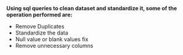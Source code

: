 <html>
  <body>
  <b> Using sql queries to clean dataset and standardize it, some of the operation performed are: </b> 
    <ul> 
<li> Remove Duplicates </li>
<li>Standardize the data </li>
<li>Null value or blank values fix </li>
<li> Remove unnecessary  columns </li> 
    </ul>
    </body>
</html>


